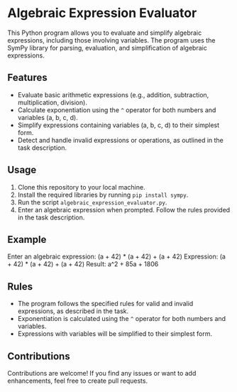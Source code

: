 # Algebraic Expression Evaluator

This Python program allows you to evaluate and simplify algebraic expressions, including those involving variables. The program uses the SymPy library for parsing, evaluation, and simplification of algebraic expressions.

## Features

- Evaluate basic arithmetic expressions (e.g., addition, subtraction, multiplication, division).
- Calculate exponentiation using the `^` operator for both numbers and variables (a, b, c, d).
- Simplify expressions containing variables (a, b, c, d) to their simplest form.
- Detect and handle invalid expressions or operations, as outlined in the task description.

## Usage

1. Clone this repository to your local machine.
2. Install the required libraries by running `pip install sympy`.
3. Run the script `algebraic_expression_evaluator.py`.
4. Enter an algebraic expression when prompted. Follow the rules provided in the task description.

## Example
Enter an algebraic expression: (a + 42) * (a + 42) + (a + 42)
Expression: (a + 42) * (a + 42) + (a + 42)
Result: a^2 + 85a + 1806


## Rules

- The program follows the specified rules for valid and invalid expressions, as described in the task.
- Exponentiation is calculated using the `^` operator for both numbers and variables.
- Expressions with variables will be simplified to their simplest form.

## Contributions

Contributions are welcome! If you find any issues or want to add enhancements, feel free to create pull requests.

